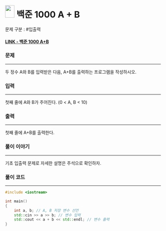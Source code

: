 

# <img src="https://d2gd6pc034wcta.cloudfront.net/tier/1.svg" width="30" height="40"> 백준 1000 A + B

문제 구분 : #입출력
#### [LINK - 백준 1000 A+B](https://www.acmicpc.net/problem/1000)

### 문제
<hr>
두 정수 A와 B를 입력받은 다음, A+B를 출력하는 프로그램을 작성하시오.


### 입력
<hr>
첫째 줄에 A와 B가 주어진다. (0 < A, B < 10)

### 출력
<hr>
첫째 줄에 A+B를 출력한다.

### 풀이 이야기
<hr>
기초 입출력 문제로 자세한 설명은 주석으로 확인하자.

### 풀이 코드
<hr>

``` c++
#include <iostream>

int main()
{
    int a, b; // A, B 저장 변수 선언
    std::cin >> a >> b; // 변수 입력
    std::cout << a + b << std::endl; // 변수 출력
}
```
